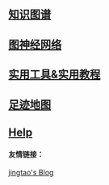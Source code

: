 ## [知识图谱](tech/kg.md)

## [图神经网络](tech/gcn.md)

## [实用工具&实用教程](tech/折腾.md)

## [足迹地图](life/足迹地图.md)

## [Help](help.md)



#### 友情链接：

[jingtao's Blog](jingtao.fun)

